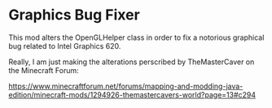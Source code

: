 # Graphics Bug Fixer

This mod alters the OpenGLHelper class in order to fix a notorious graphical bug related to Intel Graphics 620.

Really, I am just making the alterations perscribed by TheMasterCaver on the Minecraft Forum:

https://www.minecraftforum.net/forums/mapping-and-modding-java-edition/minecraft-mods/1294926-themastercavers-world?page=13#c294

